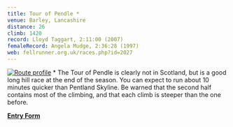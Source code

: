 ```yaml
---
title: Tour of Pendle *
venue: Barley, Lancashire
distance: 26
climb: 1420
record: Lloyd Taggart, 2:11:00 (2007)
femaleRecord: Angela Mudge, 2:36:28 (1997)
web: fellrunner.org.uk/races.php?id=2027
---
```

[![](http://chris-upson.com/raceprofiles/ToP_profile_tn.jpg "Route profile")](http://chris-upson.com/raceprofiles/ToP_profile.jpg) \* The Tour of Pendle is clearly not in Scotland, but is a good long hill race at the end of the season. You can expect to run about 10 minutes quicker than Pentland Skyline. Be warned that the second half contains most of the climbing, and that each climb is steeper than the one before.

[**Entry Form**](http://www.clayton-le-moors-harriers.co.uk/uploads/Entry_Forms/2011/TOUREG2011.pdf)